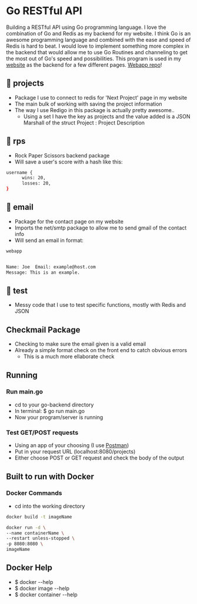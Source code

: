 # Go RESTful API
Building a RESTful API using Go programming language. I love the combination of Go and Redis as my backend for my website. I think Go is an awesome programming language and combined with the ease and speed of Redis is hard to beat. I would love to implement something more complex in the backend that would allow me to use Go Routines and channeling to get the most out of Go's speed and possibilities. This program is used in my [website](https://abspen1.github.io) as the backend for a few different pages. [Webapp repo](https://github.com/abspen1/abspen1.github.io)!

## 📁 projects
* Package I use to connect to redis for 'Next Project' page in my website
* The main bulk of working with saving the project information
* The way I use Redigo in this package is actually pretty awesome..
   * Using a set I have the key as projects and the value added is a JSON Marshall of the struct Project : Project Description

## 📁 rps
* Rock Paper Scissors backend package
* Will save a user's score with a hash like this:
```bash
username {
      wins: 20,
      losses: 20,
}      
```

## 📁 email
* Package for the contact page on my website
* Imports the net/smtp package to allow me to send gmail of the contact info
* Will send an email in format:
```bash
webapp


Name: Joe  Email: example@host.com
Message: This is an example.
```

## 📁 test
* Messy code that I use to test specific functions, mostly with Redis and JSON

## Checkmail Package
* Checking to make sure the email given is a valid email
* Already a simple format check on the front end to catch obvious errors
    * This is a much more ellaborate check
    
## Running
### Run main.go
* cd to your go-backend directory
* In terminal: $ go run main.go
* Now your program/server is running

### Test GET/POST requests
* Using an app of your choosing (I use [Postman](https://www.postman.com/downloads/))
* Put in your request URL (localhost:8080/projects)
* Either choose POST or GET request and check the body of the output

## Built to run with Docker
### Docker Commands
* cd into the working directory

```bash
docker build -t imageName

docker run -d \
--name containerName \
--restart unless-stopped \
-p 8080:8080 \
imageName
```
    
## Docker Help
* $ docker --help
* $ docker image --help
* $ docker container --help
